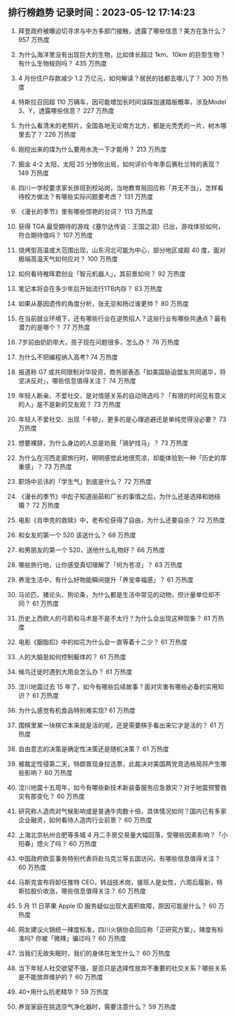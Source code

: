 
## 排行榜趋势 记录时间：2023-05-12 17:14:23
  
  1. 拜登政府被曝迫切寻求与中方多部门接触，透露了哪些信息？美方在急什么？ 957 万热度
    
  2. 为什么海洋里没有出现巨大的生物，比如体长超过 1km、10km 的巨型生物？有什么生物规则吗？ 435 万热度
    
  3. 4 月份住户存款减少 1.2 万亿元，如何解读？居民的钱都去哪儿了？ 300 万热度
    
  4. 特斯拉召回超 110 万辆车，因可能增加长时间误踩加速踏板概率，涉及Model 3、Y，透露哪些信息？ 227 万热度
    
  5. 为什么看清末的老照片，全国各地无论南方北方，都是光秃秃的一片，树木哪里去了？ 226 万热度
    
  6. 刚挖出来的煤为什么要用水洗一下才能用？ 213 万热度
    
  7. 掘金 4-2 太阳，太阳 25 分惨败出局，如何评价今年季后赛杜兰特的表现？ 149 万热度
    
  8. 四川一学校要求家长排班到校站岗，当地教育局回应称「并无不当」，怎样看待校方做法？有哪些实际问题要考虑？ 131 万热度
    
  9. 《漫长的季节》里有哪些惊艳的台词？ 113 万热度
    
  10. 获得 TGA 最受期待的游戏《塞尔达传说：王国之泪》已出，游戏体验如何，符合期待值吗？ 107 万热度
    
  11. 烧烤型高温或大范围出现，山东河北可能为中心，部分地区或超 40 度，面对极端高温天气如何应对？ 100 万热度
    
  12. 如何看待稚晖君创业「智元机器人」，其前景如何？ 92 万热度
    
  13. 笔记本将会在多少年后开始流行1TB内存？ 83 万热度
    
  14. 如果从基因遗传的角度分析，张无忌和杨过谁更帅？ 80 万热度
    
  15. 在当前就业环境下，还有哪些行业在逆势招人？这些行业有哪些共通点？最有潜力的是哪个？ 77 万热度
    
  16. 7岁前由奶奶带大，孩子现在问题很多，怎么办？ 76 万热度
    
  17. 为什么不把编程纳入高考? 74 万热度
    
  18. 报道称 G7 或共同限制对华投资，商务部表态「如美国胁迫盟友共同遏华，将坚决反对」，哪些信息值得关注？ 74 万热度
    
  19. 年轻人断亲、不爱社交，是对情感关系的自动筛选吗？「有限的时间见有意义的人」是不是新的交友观？ 73 万热度
    
  20. 年轻人不爱社交、出现「卡顿」，更多的是心理逃避还是单纯觉得没必要？ 73 万热度
    
  21. 想要裸辞，为什么身边的人总是劝我「骑驴找马」？ 73 万热度
    
  22. 为什么在河西走廊旅行时，明明感觉此地很荒凉，却能体验到一种「历史的厚重感」？ 73 万热度
    
  23. 职场中忌讳的「学生气」到底是什么？ 72 万热度
    
  24. 《漫长的季节》中彪子知道丽茹和厂长的事情之后，为什么还是选择和她结婚？ 72 万热度
    
  25. 电影《肖申克的救赎》中，老布伦获得了自由，为什么还要自杀？ 72 万热度
    
  26. 和女友的第一个 520 该送什么？ 68 万热度
    
  27. 和男朋友的第一个 520，送他什么礼物好？ 66 万热度
    
  28. 哪些旅行地，让你感受真切理解了「何为苍凉」？ 63 万热度
    
  29. 养宠生活中，有什么好物能瞬间提升「养宠幸福感」？ 61 万热度
    
  30. 马论匹、猪论头、狗论条，为什么都是生活中常见的动物，但计量单位却不同？ 61 万热度
    
  31. 历史上西欧人的弓箭和马术是不是不太行？为什么会出现这种现象？ 61 万热度
    
  32. 电影《胭脂扣》中的如花为什么会一直等着十二少？ 61 万热度
    
  33. 人的大脑是如何控制躯体的？ 61 万热度
    
  34. 候鸟迁徙时遇到大雨会怎么办？ 61 万热度
    
  35. 汶川地震过去 15 年了，如今有哪些后续故事？面对灾害有哪些必备的实用知识？ 61 万热度
    
  36. 为什么感觉有机食品特别难实现? 61 万热度
    
  37. 围棋里某一块棋它本来就是活的呢，还是需要棋手看出来它才是活的？ 61 万热度
    
  38. 自由意志的决策是确定性决策还是随机决策？ 61 万热度
    
  39. 被裁定性侵第二天，特朗普现身拉选票，此裁决对美国两党竞选格局将产生哪些影响？ 60 万热度
    
  40. 汶川地震十五周年，如今有哪些新技术新装备服务应急救灾？对于地震预警救灾有那变化？ 60 万热度
    
  41. 研究称人造肉对气候影响或是普通牛肉数十倍，具体情况如何？国内已有多家企业融资，如何看待人造肉行业前景？ 60 万热度
    
  42. 上海北京杭州合肥等多城 4 月二手房交易量大幅回落，受哪些因素影响？「小阳春」熄火了吗？ 60 万热度
    
  43. 中国政府欧亚事务特别代表将赴乌克兰等五国访问，有哪些信息值得关注？ 60 万热度
    
  44. 马斯克宣布将卸任推特 CEO，转战技术岗，接班人是女性，六周后履新，特斯拉股价收涨，哪些信息值得关注？ 60 万热度
    
  45. 5 月 11 日苹果 Apple ID 服务疑似出现大面积故障，原因可能是什么？ 60 万热度
    
  46. 网友建议火锅统一辣度标准，四川火锅协会回应称「正研究方案」，辣度有标准吗? 你被「微辣」骗过吗？ 60 万热度
    
  47. 当我们无故失眠时，我们的身体在发生什么？ 60 万热度
    
  48. 当下年轻人社交欲望不强，是否只是选择性放弃不重要的社交关系？哪些关系是不能放弃维护的？ 60 万热度
    
  49. 40+用什么抗老精华？ 59 万热度
    
  50. 养宠家庭在挑选空气净化器时，需要注意什么？ 59 万热度
    